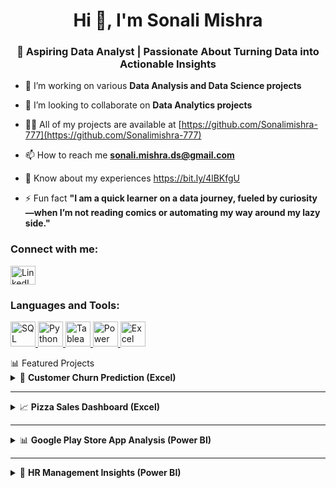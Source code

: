 <h1 align="center">Hi 👋, I'm Sonali Mishra</h1>
<h3 align="center">🎯 Aspiring Data Analyst | Passionate About Turning Data into Actionable Insights</h3>


- 🔭 I’m working on various **Data Analysis and Data Science projects**

- 👯 I’m looking to collaborate on **Data Analytics projects**

- 👨‍💻 All of my projects are available at [https://github.com/Sonalimishra-777](https://github.com/Sonalimishra-777)

- 📫 How to reach me **sonali.mishra.ds@gmail.com**

- 📄 Know about my experiences https://bit.ly/4lBKfgU

- ⚡ Fun fact **"I am a quick learner on a data journey, fueled by curiosity—when I’m not reading comics or automating my way around my lazy side."**

<h3 align="left">Connect with me:</h3>
<p align="left">
  <a href="https://www.linkedin.com/in/sonali-dharmraj-mishra" target="_blank">
    <img align="center" src="https://raw.githubusercontent.com/rahuldkjain/github-profile-readme-generator/master/src/images/icons/Social/linked-in-alt.svg" alt="LinkedIn" height="30" width="40" />
  </a>
</p>

</p>

<h3 align="left">Languages and Tools:</h3>
<p align="left">
  <!-- SQL Server (new icon) -->
  <a href="https://www.microsoft.com/en-us/sql-server" target="_blank" rel="noreferrer">
    <img src="https://img.icons8.com/external-flaticons-lineal-color-flat-icons/64/external-database-computer-programming-flaticons-lineal-color-flat-icons.png" alt="SQL Server" width="40" height="40"/>
  </a>
  
  <!-- Python (same icon) -->
  <a href="https://www.python.org" target="_blank" rel="noreferrer">
    <img src="https://img.icons8.com/color/48/000000/python.png" alt="Python" width="40" height="40"/>
  </a>

  <!-- Tableau (new icon) -->
  <a href="https://www.tableau.com" target="_blank" rel="noreferrer">
    <img src="https://img.icons8.com/color/48/000000/tableau-software.png" alt="Tableau" width="40" height="40"/>
  </a>

  <!-- Power BI (new icon) -->
  <a href="https://powerbi.microsoft.com" target="_blank" rel="noreferrer">
    <img src="https://img.icons8.com/color/48/000000/power-bi.png" alt="Power BI" width="40" height="40"/>
  </a>

  <!-- Excel (same icon) -->
  <a href="https://www.microsoft.com/en-us/microsoft-365/excel" target="_blank" rel="noreferrer">
    <img src="https://img.icons8.com/fluency/48/000000/microsoft-excel-2019.png" alt="Excel" width="40" height="40"/>
  </a>
</p>

</p>

</p>

</p>

</p>

</p>

</p>

</p>

</p>

</p>

</p>

</p>
📊 Featured Projects

<details>
<summary>🧠 <strong>Customer Churn Prediction (Excel)</strong></summary>

![Churn Excel Preview](https://github.com/Sonalimishra-777/Telecom_Customer_Churn_Data_Analysis_MS-Excel/blob/main/Customer_churn.png?raw=true)

**Tool Used:** MS Excel  
Analyzed telecom customer data to understand churn behavior using Pivot Tables, Charts, and Slicers.  
Included KPI summary, churn reasons, and trend analysis.

📌 **Goal:** Empower business stakeholders with clear visual insights into customer retention.

🔗 [View Project](https://github.com/Sonalimishra-777/Telecom_Customer_Churn_Data_Analysis_MS-Excel)

</details>

---

<details>
<summary>📈 <strong>Pizza Sales Dashboard (Excel)</strong></summary>

![Pizza Sales Excel Preview](https://github.com/Sonalimishra-777/Pizza_Sales_Analysis_Excel/blob/main/Pizza_Dashboard.png?raw=true)

**Tool Used:** MS Excel  
Built an interactive dashboard to analyze daily sales, top-performing pizzas, and order trends.

📌 **Highlight:** Slicers, charts, and clean UI for dynamic exploration.

🔗 [View Project](https://github.com/Sonalimishra-777/Pizza_Sales_Analysis_Excel)

</details>

---

<details>
<summary>📊 <strong>Google Play Store App Analysis (Power BI)</strong></summary>

![Play Store Power BI](https://bit.ly/3Rtj8H0)

**Tool Used:** Power BI  
Visualized KPIs like app ratings, installs, categories, and pricing across thousands of Play Store apps.

📌 **Outcome:** Identified trends and gaps to assist app developers and marketers.

🔗 [View Project](https://github.com/Sonalimishra-777/Google_Play_Store_Apps_Analysis_Power-BI)

</details>

---

<details>
<summary>👥 <strong>HR Management Insights (Power BI)</strong></summary>

![HR Power BI](https://bit.ly/4jdajND)

**Tool Used:** Power BI  
Analyzed employee data including attrition, job satisfaction, salary trends, and department-wise metrics.

📌 **Insight:** Helped HR make data-driven decisions regarding employee retention and hiring.

🔗 [View Project](https://github.com/Sonalimishra-777/HR_Management_Insights_Power-BI)

</details>



